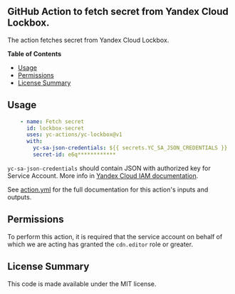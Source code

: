 ## GitHub Action to fetch secret from Yandex Cloud Lockbox.

The action fetches secret from Yandex Cloud Lockbox.

**Table of Contents**

<!-- toc -->

- [Usage](#usage)
- [Permissions](#permissions)
- [License Summary](#license-summary)

<!-- tocstop -->

## Usage

```yaml
    - name: Fetch secret
      id: lockbox-secret
      uses: yc-actions/yc-lockbox@v1
      with:
        yc-sa-json-credentials: ${{ secrets.YC_SA_JSON_CREDENTIALS }}
        secret-id: e6q************
```
`yc-sa-json-credentials` should contain JSON with authorized key for Service Account. More info in [Yandex Cloud IAM documentation](https://cloud.yandex.ru/docs/container-registry/operations/authentication#sa-json).

See [action.yml](action.yml) for the full documentation for this action's inputs and outputs.

## Permissions

To perform this action, it is required that the service account on behalf of which we are acting has granted the `cdn.editor` role or greater.

## License Summary

This code is made available under the MIT license.
